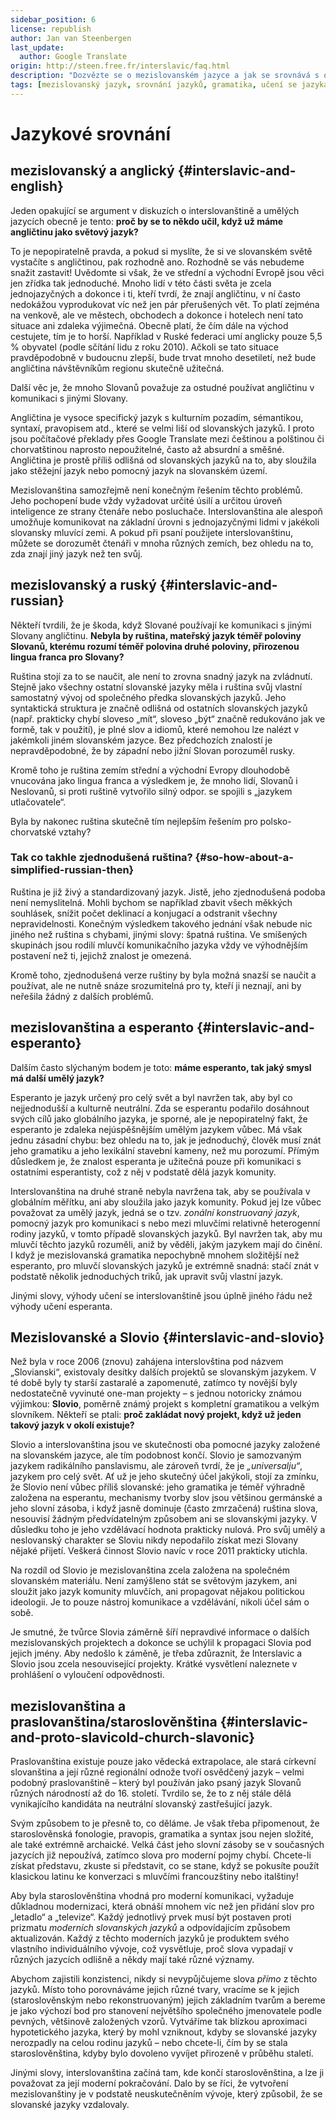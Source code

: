 ```yaml
---
sidebar_position: 6
license: republish
author: Jan van Steenbergen
last_update:
  author: Google Translate
origin: http://steen.free.fr/interslavic/faq.html
description: "Dozvězte se o mezislovanském jazyce a jak se srovnává s ostatními jazyky, včetně angličtiny, ruštiny, esperanta, slovia a praslovanštiny/staroslověnštiny."
tags: [mezislovanský jazyk, srovnání jazyků, gramatika, učení se jazyka]
---
```


# Jazykové srovnání

## mezislovanský a anglický \{#interslavic-and-english}

Jeden opakující se argument v diskuzích o interslovanštině a umělých jazycích obecně je tento: **proč by se to někdo učil, když už máme angličtinu jako světový jazyk?**

To je nepopiratelně pravda, a pokud si myslíte, že si ve slovanském světě vystačíte s angličtinou, pak rozhodně ano. Rozhodně se vás nebudeme snažit zastavit! Uvědomte si však, že ve střední a východní Evropě jsou věci jen zřídka tak jednoduché. Mnoho lidí v této části světa je zcela jednojazyčných a dokonce i ti, kteří tvrdí, že znají angličtinu, v ní často nedokážou vyprodukovat víc než jen pár přerušených vět. To platí zejména na venkově, ale ve městech, obchodech a dokonce i hotelech není tato situace ani zdaleka výjimečná. Obecně platí, že čím dále na východ cestujete, tím je to horší. Například v Ruské federaci umí anglicky pouze 5,5 % obyvatel (podle sčítání lidu z roku 2010). Ačkoli se tato situace pravděpodobně v budoucnu zlepší, bude trvat mnoho desetiletí, než bude angličtina návštěvníkům regionu skutečně užitečná.

Další věc je, že mnoho Slovanů považuje za ostudné používat angličtinu v komunikaci s jinými Slovany.

Angličtina je vysoce specifický jazyk s kulturním pozadím, sémantikou, syntaxí, pravopisem atd., které se velmi liší od slovanských jazyků. I proto jsou počítačové překlady přes Google Translate mezi češtinou a polštinou či chorvatštinou naprosto nepoužitelné, často až absurdní a směšné. Angličtina je prostě příliš odlišná od slovanských jazyků na to, aby sloužila jako stěžejní jazyk nebo pomocný jazyk na slovanském území.

Mezislovanština samozřejmě není konečným řešením těchto problémů. Jeho pochopení bude vždy vyžadovat určité úsilí a určitou úroveň inteligence ze strany čtenáře nebo posluchače. Interslovanština ale alespoň umožňuje komunikovat na základní úrovni s jednojazyčnými lidmi v jakékoli slovansky mluvící zemi. A pokud při psaní použijete interslovanštinu, můžete se dorozumět čtenáři v mnoha různých zemích, bez ohledu na to, zda znají jiný jazyk než ten svůj.

## mezislovanský a ruský \{#interslavic-and-russian}

Někteří tvrdili, že je škoda, když Slované používají ke komunikaci s jinými Slovany angličtinu. **Nebyla by ruština, mateřský jazyk téměř poloviny Slovanů, kterému rozumí téměř polovina druhé poloviny, přirozenou lingua franca pro Slovany?**

Ruština stojí za to se naučit, ale není to zrovna snadný jazyk na zvládnutí. Stejně jako všechny ostatní slovanské jazyky měla i ruština svůj vlastní samostatný vývoj od společného předka slovanských jazyků. Jeho syntaktická struktura je značně odlišná od ostatních slovanských jazyků (např. prakticky chybí sloveso „mít“, sloveso „být“ značně redukováno jak ve formě, tak v použití), je plné slov a idiomů, které nemohou lze nalézt v jakémkoli jiném slovanském jazyce. Bez předchozích znalostí je nepravděpodobné, že by západní nebo jižní Slovan porozuměl rusky.

Kromě toho je ruština zemím střední a východní Evropy dlouhodobě vnucována jako lingua franca a výsledkem je, že mnoho lidí, Slovanů i Neslovanů, si proti ruštině vytvořilo silný odpor. se spojili s „jazykem utlačovatele“.

Byla by nakonec ruština skutečně tím nejlepším řešením pro polsko-chorvatské vztahy?

### Tak co takhle zjednodušená ruština? \{#so-how-about-a-simplified-russian-then}

Ruština je již živý a standardizovaný jazyk. Jistě, jeho zjednodušená podoba není nemyslitelná. Mohli bychom se například zbavit všech měkkých souhlásek, snížit počet deklinací a konjugací a odstranit všechny nepravidelnosti. Konečným výsledkem takového jednání však nebude nic jiného než ruština s chybami, jinými slovy: špatná ruština. Ve smíšených skupinách jsou rodilí mluvčí komunikačního jazyka vždy ve výhodnějším postavení než ti, jejichž znalost je omezená.

Kromě toho, zjednodušená verze ruštiny by byla možná snazší se naučit a používat, ale ne nutně snáze srozumitelná pro ty, kteří ji neznají, ani by neřešila žádný z dalších problémů.

## mezislovanština a esperanto \{#interslavic-and-esperanto}

Dalším často slýchaným bodem je toto: **máme esperanto, tak jaký smysl má další umělý jazyk?**

Esperanto je jazyk určený pro celý svět a byl navržen tak, aby byl co nejjednodušší a kulturně neutrální. Zda se esperantu podařilo dosáhnout svých cílů jako globálního jazyka, je sporné, ale je nepopiratelný fakt, že esperanto je zdaleka nejúspěšnějším umělým jazykem vůbec. Má však jednu zásadní chybu: bez ohledu na to, jak je jednoduchý, člověk musí znát jeho gramatiku a jeho lexikální stavební kameny, než mu porozumí. Přímým důsledkem je, že znalost esperanta je užitečná pouze při komunikaci s ostatními esperantisty, což z něj v podstatě dělá jazyk komunity.

Interslovanština na druhé straně nebyla navržena tak, aby se používala v globálním měřítku, ani aby sloužila jako jazyk komunity. Pokud jej lze vůbec považovat za umělý jazyk, jedná se o tzv. _zonální konstruovaný jazyk_, pomocný jazyk pro komunikaci s nebo mezi mluvčími relativně heterogenní rodiny jazyků, v tomto případě slovanských jazyků. Byl navržen tak, aby mu mluvčí těchto jazyků rozuměli, aniž by věděli, jakým jazykem mají do činění. I když je mezislovanská gramatika nepochybně mnohem složitější než esperanto, pro mluvčí slovanských jazyků je extrémně snadná: stačí znát v podstatě několik jednoduchých triků, jak upravit svůj vlastní jazyk.

Jinými slovy, výhody učení se interslovanštině jsou úplně jiného řádu než výhody učení esperanta.

## Mezislovanské a Slovio \{#interslavic-and-slovio}

Než byla v roce 2006 (znovu) zahájena interslovština pod názvem „Slovianski“, existovaly desítky dalších projektů se slovanským jazykem. V té době byly ty starší zastaralé a zapomenuté, zatímco ty novější byly nedostatečně vyvinuté one-man projekty – s jednou notoricky známou výjimkou: **Slovio**, poměrně známý projekt s kompletní gramatikou a velkým slovníkem. Někteří se ptali: **proč zakládat nový projekt, když už jeden takový jazyk v okolí existuje?**

Slovio a interslovanština jsou ve skutečnosti oba pomocné jazyky založené na slovanském jazyce, ale tím podobnost končí. Slovio je samozvaným jazykem radikálního panslavismu, ale zároveň tvrdí, že je _„universalju“_, jazykem pro celý svět. Ať už je jeho skutečný účel jakýkoli, stojí za zmínku, že Slovio není vůbec příliš slovanské: jeho gramatika je téměř výhradně založena na esperantu, mechanismy tvorby slov jsou většinou germánské a jeho slovní zásoba, i když jasně dominuje (často zmrzačená) ruština slova, nesouvisí žádným předvídatelným způsobem ani se slovanskými jazyky. V důsledku toho je jeho vzdělávací hodnota prakticky nulová. Pro svůj umělý a neslovanský charakter se Sloviu nikdy nepodařilo získat mezi Slovany nějaké přijetí. Veškerá činnost Slovio navíc v roce 2011 prakticky utichla.

Na rozdíl od Slovio je mezislovanština zcela založena na společném slovanském materiálu. Není zamýšleno stát se světovým jazykem, ani sloužit jako jazyk komunity mluvčích, ani propagovat nějakou politickou ideologii. Je to pouze nástroj komunikace a vzdělávání, nikoli účel sám o sobě.

Je smutné, že tvůrce Slovia záměrně šíří nepravdivé informace o dalších mezislovanských projektech a dokonce se uchýlil k propagaci Slovia pod jejich jmény. Aby nedošlo k záměně, je třeba zdůraznit, že Interslavic a Slovio jsou zcela nesouvisející projekty. Krátké vysvětlení naleznete v prohlášení o vyloučení odpovědnosti.

## mezislovanština a praslovanština/staroslověnština \{#interslavic-and-proto-slavicold-church-slavonic}

Praslovanština existuje pouze jako vědecká extrapolace, ale stará církevní slovanština a její různé regionální odnože tvoří osvědčený jazyk – velmi podobný praslovanštině – který byl používán jako psaný jazyk Slovanů různých národností až do 16. století. Tvrdilo se, že to z něj stále dělá vynikajícího kandidáta na neutrální slovanský zastřešující jazyk.

Svým způsobem to je přesně to, co děláme. Je však třeba připomenout, že staroslověnská fonologie, pravopis, gramatika a syntax jsou nejen složité, ale také extrémně archaické. Velká část jeho slovní zásoby se v současných jazycích již nepoužívá, zatímco slova pro moderní pojmy chybí. Chcete-li získat představu, zkuste si představit, co se stane, když se pokusíte použít klasickou latinu ke konverzaci s mluvčími francouzštiny nebo italštiny!

Aby byla staroslověnština vhodná pro moderní komunikaci, vyžaduje důkladnou modernizaci, která obnáší mnohem víc než jen přidání slov pro „letadlo“ a „televize“. Každý jednotlivý prvek musí být postaven proti prizmatu _moderních slovanských jazyků_ a odpovídajícím způsobem aktualizován. Každý z těchto moderních jazyků je produktem svého vlastního individuálního vývoje, což vysvětluje, proč slova vypadají v různých jazycích odlišně a někdy mají také různé významy.

Abychom zajistili konzistenci, nikdy si nevypůjčujeme slova _přímo_ z těchto jazyků. Místo toho porovnáváme jejich různé tvary, vracíme se k jejich (staroslověnským nebo rekonstruovaným) jejich základním tvarům a bereme je jako výchozí bod pro stanovení největšího společného jmenovatele podle pevných, většinově založených vzorů. Vytváříme tak blízkou aproximaci hypotetického jazyka, který by mohl vzniknout, kdyby se slovanské jazyky nerozpadly na celou rodinu jazyků – nebo chcete-li, čím by se stala staroslověnština, kdyby bylo dovoleno vyvíjet přirozeně v průběhu staletí.

Jinými slovy, interslovanština začíná tam, kde končí staroslověnština, a lze ji považovat za její moderní pokračování. Dalo by se říci, že vytvoření mezislovanštiny je v podstatě neuskutečněním vývoje, který způsobil, že se slovanské jazyky vzdalovaly.

[Neoslavonicky]: http://www.neoslavonic.org

[Slovinština]: http://steen.free.fr/interslavic/grammar.html#simple_grammar

[siciliano/klaviatury]: http://tyflonet.com/siciliano/klaviatury

[`JCUKEN`]: https://bit.ly/2NSMxdC

[`LJNJERTZ`]: https://bit.ly/37frqto

[`IVERT']: https://bit.ly/2XwwTbb

[`ѢHERTY`]: https://bit.ly/2prMdcr

[přepis]: http://steen.free.fr/interslavic/transliterator.html

[rozšířený přepis]: http://steen.free.fr/interslavic/transliterator_extended.html

[slovníky]: http://steen.free.fr/interslavic/slovniky.html

[Mezislovanský sněm]: http://facebook.com/groups/1933305396885265

[1]: ../grammar/index.md

[2]: ../orthography.md#etymological-alphabet

